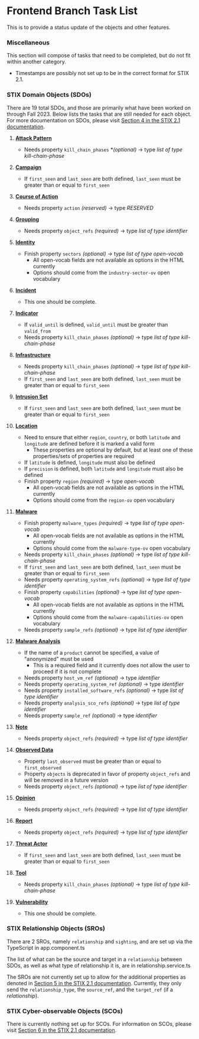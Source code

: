 # Frontend Branch Task List

This is to provide a status update of the objects and other features. 

### Miscellaneous

This section will compose of tasks that need to be completed, but do not fit within another category.

- Timestamps are possibly not set up to be in the correct format for STIX 2.1.

### STIX Domain Objects (SDOs)

There are 19 total SDOs, and those are primarily what have been worked on through Fall 2023. Below lists the tasks that are still needed for each object. For more documentation on SDOs, please visit [Section 4 in the STIX 2.1 documentation](https://docs.oasis-open.org/cti/stix/v2.1/os/stix-v2.1-os.html#_nrhq5e9nylke).

1. [**Attack Pattern**](https://docs.oasis-open.org/cti/stix/v2.1/os/stix-v2.1-os.html#_axjijf603msy)
    - Needs property `kill_chain_phases` **(optional)* → type *list of type kill-chain-phase*

2. [**Campaign**](https://docs.oasis-open.org/cti/stix/v2.1/os/stix-v2.1-os.html#_pcpvfz4ik6d6)
    - If `first_seen` and `last_seen` are both defined, `last_seen` must be greater than or equal to `first_seen`

3. [**Course of Action**](https://docs.oasis-open.org/cti/stix/v2.1/os/stix-v2.1-os.html#_a925mpw39txn)
    - Needs property `action` *(reserved)* → type *RESERVED*

4. [**Grouping**](https://docs.oasis-open.org/cti/stix/v2.1/os/stix-v2.1-os.html#_t56pn7elv6u7)
    - Needs property `object_refs` *(required)* → type *list of type identifier*

5. [**Identity**](https://docs.oasis-open.org/cti/stix/v2.1/os/stix-v2.1-os.html#_wh296fiwpklp)
    - Finish property `sectors` *(optional)* → type *list of type open-vocab*
        - All open-vocab fields are not available as options in the HTML currently
        - Options should come from the `industry-sector-ov` open vocabulary

6. [**Incident**](https://docs.oasis-open.org/cti/stix/v2.1/os/stix-v2.1-os.html#_sczfhw64pjxt)
    - This one should be complete.

7. [**Indicator**](https://docs.oasis-open.org/cti/stix/v2.1/os/stix-v2.1-os.html#_muftrcpnf89v)
    - If `valid_until` is defined, `valid_until` must be greater than `valid_from`
    - Needs property `kill_chain_phases` *(optional)* → type *list of type kill-chain-phase*

8. [**Infrastructure**](https://docs.oasis-open.org/cti/stix/v2.1/os/stix-v2.1-os.html#_jo3k1o6lr9)
    - Needs property `kill_chain_phases` *(optional)* → type *list of type kill-chain-phase*
    - If `first_seen` and `last_seen` are both defined, `last_seen` must be greater than or equal to `first_seen`

9. [**Intrusion Set**](https://docs.oasis-open.org/cti/stix/v2.1/os/stix-v2.1-os.html#_5ol9xlbbnrdn)
    - If `first_seen` and `last_seen` are both defined, `last_seen` must be greater than or equal to `first_seen`

10. [**Location**](https://docs.oasis-open.org/cti/stix/v2.1/os/stix-v2.1-os.html#_th8nitr8jb4k)
    - Need to ensure that either `region`, `country`, or both `latitude` and `longitude` are defined before it is marked a valid form
        - These properties are optional by default, but at least one of these properties/sets of properties are required 
    - If `latitude` is defined, `longitude` must also be defined
    - If `precision` is defined, both `latitude` and `longitude` must also be defined
    - Finish property `region` *(required)* → type *open-vocab*
        - All open-vocab fields are not available as options in the HTML currently
        - Options should come from the `region-ov` open vocabulary

11. [**Malware**](https://docs.oasis-open.org/cti/stix/v2.1/os/stix-v2.1-os.html#_s5l7katgbp09)
    - Finish property `malware_types` *(required)* → type *list of type open-vocab*
        - All open-vocab fields are not available as options in the HTML currently
        - Options should come from the `malware-type-ov` open vocabulary
    - Needs property `kill_chain_phases` *(optional)* → type *list of type kill-chain-phase*
    - If `first_seen` and `last_seen` are both defined, `last_seen` must be greater than or equal to `first_seen`
    - Needs property `operating_system_refs` *(optional)* → type *list of type identifier*
    - Finish property `capabilities` *(optional)* → type *list of type open-vocab*
        - All open-vocab fields are not available as options in the HTML currently
        - Options should come from the `malware-capabilities-ov` open vocabulary
    - Needs property `sample_refs` *(optional)* → type *list of type identifier*

12. [**Malware Analysis**](https://docs.oasis-open.org/cti/stix/v2.1/os/stix-v2.1-os.html#_6hdrixb3ua4j)
    - If the name of a `product` cannot be specified, a value of "anonymized" must be used
        - This is a required field and it currently does not allow the user to proceed if it is not complete
    - Needs property `host_vm_ref` *(optional)* → type *identifier*
    - Needs property `operating_system_ref` *(optional)* → type *identifier*
    - Needs property `installed_software_refs` *(optional)* → type *list of type identifier*
    - Needs property `analysis_sco_refs` *(optional)* → type *list of type identifier*
    - Needs property `sample_ref` *(optional)* → type *identifier*

13. [**Note**](https://docs.oasis-open.org/cti/stix/v2.1/os/stix-v2.1-os.html#_gudodcg1sbb9)
    - Needs property `object_refs` *(required)* → type *list of type identifier*

14. [**Observed Data**](https://docs.oasis-open.org/cti/stix/v2.1/os/stix-v2.1-os.html#_p49j1fwoxldc)
    - Property `last_observed` must be greater than or equal to `first_observed`
    - Property `objects` is deprecated in favor of property `object_refs` and will be removed in a future version
    - Needs property `object_refs` *(optional)* → type *list of type identifier*

15. [**Opinion**](https://docs.oasis-open.org/cti/stix/v2.1/os/stix-v2.1-os.html#_ht1vtzfbtzda)
    - Needs property `object_refs` *(required)* → type *list of type identifier*

16. [**Report**](https://docs.oasis-open.org/cti/stix/v2.1/os/stix-v2.1-os.html#_n8bjzg1ysgdq)
    - Needs property `object_refs` *(required)* → type *list of type identifier*

17. [**Threat Actor**](https://docs.oasis-open.org/cti/stix/v2.1/os/stix-v2.1-os.html#_k017w16zutw)
    - If `first_seen` and `last_seen` are both defined, `last_seen` must be greater than or equal to `first_seen`

18. [**Tool**](https://docs.oasis-open.org/cti/stix/v2.1/os/stix-v2.1-os.html#_z4voa9ndw8v)
    - Needs property `kill_chain_phases` *(optional)* → type *list of type kill-chain-phase*

19. [**Vulnerability**](https://docs.oasis-open.org/cti/stix/v2.1/os/stix-v2.1-os.html#_q5ytzmajn6re)
    - This one should be complete.

### STIX Relationship Objects (SROs)

There are 2 SROs, namely `relationship` and `sighting`, and are set up via the TypeScript in app.component.ts

The list of what can be the source and target in a `relationship` between SDOs, as well as what type of relationship it is, are in relationship.service.ts

The SROs are not currently set up to allow for the additional properties as denoted in [Section 5 in the STIX 2.1 documentation](https://docs.oasis-open.org/cti/stix/v2.1/os/stix-v2.1-os.html#_cqhkqvhnlgfh). Currently, they only send the `relationship_type`, the `source_ref`, and the `target_ref` (if a *relationship*).

### STIX Cyber-observable Objects (SCOs)

There is currently nothing set up for SCOs. For information on SCOs, please visit [Section 6 in the STIX 2.1 documentation](https://docs.oasis-open.org/cti/stix/v2.1/os/stix-v2.1-os.html#_mlbmudhl16lr).